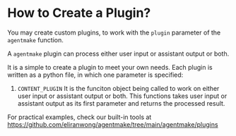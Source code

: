 # How to Create a Plugin?

You may create custom plugins, to work with the `plugin` parameter of the `agentmake` function.

A `agentmake` plugin can process either user input or assistant output or both.

It is a simple to create a plugin to meet your own needs. Each plugin is written as a python file, in which one parameter is specified:

1. `CONTENT_PLUGIN`
    It is the funciton object being called to work on either user input or assistant output or both.
    This functions takes user input or assistant output as its first parameter and returns the processed result.

For practical examples, check our built-in tools at https://github.com/eliranwong/agentmake/tree/main/agentmake/plugins